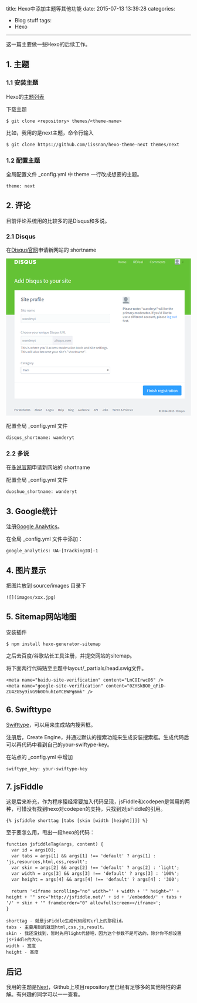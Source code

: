 title: Hexo中添加主题等其他功能
date: 2015-07-13 13:39:28
categories:
- Blog stuff
tags:
- Hexo
---
这一篇主要做一些Hexo的后续工作。

## 1. 主题

### 1.1 安装主题

Hexo的[主题列表](https://github.com/tommy351/hexo/wiki/Themes)

下载主题

    $ git clone <repository> themes/<theme-name>

比如，我用的是next主题，命令行输入

    $ git clone https://github.com/iissnan/hexo-theme-next themes/next

### 1.2 配置主题

全局配置文件 _config.yml 中 theme 一行改成想要的主题。

    theme: next

<!--more-->

## 2. 评论

目前评论系统用的比较多的是Disqus和多说。

### 2.1 Disqus

在[Disqus官网](http://disqus.com/)申请新网站的 shortname

![Disqus](/images/disqus-info.png)

配置全局 _config.yml 文件

    disqus_shortname: wanderyt

### 2.2 多说

在[多说官网](http://duoshuo.com/)申请新网站的 shortname

配置全局 _config.yml 文件

    duoshuo_shortname: wanderyt

## 3. Google统计

注册[Google Analytics](http://www.google.cn/intl/zh-CN_ALL/analytics/learn/index.html)。

在全局 _config.yml 文件中添加：

    google_analytics: UA-[TrackingID]-1

## 4. 图片显示

把图片放到 source/images 目录下

    ![](images/xxx.jpg)

## 5. Sitemap网站地图

安装插件

    $ npm install hexo-generator-sitemap

之后去百度/谷歌站长工具注册，并提交网站的sitemap。

将下面两行代码贴至主题中layout/_partials/head.swig文件。

    <meta name="baidu-site-verification" content="LmCOIrwcO6" />
    <meta name="google-site-verification" content="0ZYSkBO0_qFiD-ZU4ZG5y9iVG9b0OhuhIoYCBWPg6mk" />

## 6. Swifttype

[Swifttype](https://swiftype.com/home)，可以用来生成站内搜索框。

注册后，Create Engine，并通过默认的搜索功能来生成安装搜索框。生成代码后可以再代码中看到自己的your-swiftype-key。

在站点的 _config.yml 中增加

    swiftype_key: your-swiftype-key

## 7. jsFiddle

这是后来补充，作为程序猿经常要加入代码呈现，jsFiddle和codepen是常用的两种，可惜没有找到hexo对codepen的支持，只找到对jsFiddle的引用。

    {% jsfiddle shorttag [tabs [skin [width [height]]]] %}

至于要怎么用，甩出一段hexo的代码：

    function jsfiddleTag(args, content) {
      var id = args[0];
      var tabs = args[1] && args[1] !== 'default' ? args[1] : 'js,resources,html,css,result';
      var skin = args[2] && args[2] !== 'default' ? args[2] : 'light';
      var width = args[3] && args[3] !== 'default' ? args[3] : '100%';
      var height = args[4] && args[4] !== 'default' ? args[4] : '300';
    
      return '<iframe scrolling="no" width="' + width + '" height="' + height + '" src="http://jsfiddle.net/' + id + '/embedded/' + tabs +     '/' + skin + '" frameborder="0" allowfullscreen></iframe>';
    }

    shorttag - 就是jsFiddle生成代码段时url上的那段id。
    tabs - 主要用到的就是html,css,js,result。
    skin - 我还没找到，暂时先用light代替吧，因为这个参数不是可选的，除非你不想设置jsFiddle的大小。
    width - 宽度
    height - 高度

## 后记

我用的主题是[Next](https://github.com/iissnan/hexo-theme-next)，Github上项目repository里已经有足够多的其他特性的讲解。有兴趣的同学可以一一查看。

